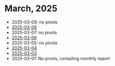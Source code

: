 # March, 2025

* 2025-03-09: no pivots
* [2025-03-08](08)
* 2025-03-07: no pivots
* [2025-03-06](06)
* 2025-03-05: no pivots
* [2025-03-04](04)
* [2025-03-03](03)
* 2025-03-01: No pivots, compiling monthly report
